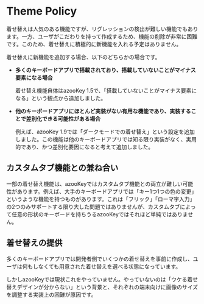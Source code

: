 # Theme Policy

着せ替えは人気のある機能ですが、リグレッションの検出が難しい機能でもあります。一方、ユーザがこだわりを持って作成するため、機能の削除が非常に困難です。このため、着せ替えに積極的に新機能を入れる予定はありません。

着せ替えに新機能を追加する場合、以下のどちらかの場合です。

* **多くのキーボードアプリで搭載されており、搭載していないことがマイナス要素になる場合**

  着せ替え機能自体はazooKey 1.5で、「搭載していないことがマイナス要素になる」という観点から追加しました。

* **他のキーボードアプリにほとんど実装がない有用な機能であり、実装することで差別化できる可能性がある場合**

  例えば、azooKey 1.9では「ダークモードでの着せ替え」という設定を追加しました。この機能は他のキーボードアプリでは知る限り実装がなく、実用的であり、かつ差別化要因になると考えて追加しました。

## カスタムタブ機能との兼ね合い

一部の着せ替え機能は、azooKeyではカスタムタブ機能との両立が難しい可能性があります。例えば、大手のキーボードアプリでは「キー1つ1つの色の変更」というような機能を持つものがあります。これは「フリック」「ローマ字入力」の2つのみサポートする限り大した問題ではありませんが、カスタムタブによって任意の形状のキーボードを持ちうるazooKeyではそれほど単純ではありません。

## 着せ替えの提供

多くのキーボードアプリでは開発者側でいくつかの着せ替えを事前に作成し、ユーザは何もしなくても用意された着せ替えを選べる状態になっています。

しかしazooKeyでは現状これをやっていません。やっていないのは「ウケる着せ替えデザインが分からない」という背景と、それぞれの端末向けに画像のサイズを調整する実装上の困難が原因です。